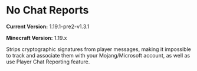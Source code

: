 # No Chat Reports

**Current Version:** 1.19.1-pre2-v1.3.1

**Minecraft Version:** 1.19.x

Strips cryptographic signatures from player messages, making it impossible to track and associate them with your Mojang/Microsoft account, as well as use Player Chat Reporting feature.